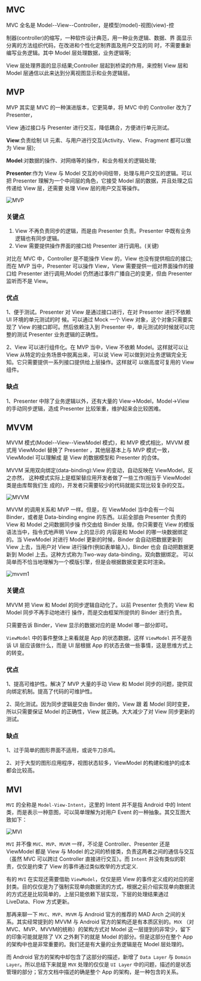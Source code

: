 ## MVC

MVC 全名是 Model--View--Controller，是模型(model)-视图(view)-控

制器(controller)的缩写，一种软件设计典范，用一种业务逻辑、数据、界 面显示分离的方法组织代码，在改进和个性化定制界面及用户交互的同 时，不需要重新编写业务逻辑。其中 Model 层处理数据，业务逻辑等;

View 层处理界面的显示结果;Controller 层起到桥梁的作用，来控制 View 层和 Model 层通信以此来达到分离视图显示和业务逻辑层。

## MVP

MVP 其实是 MVC 的一种演进版本，它更简单，将 MVC 中的 Controller 改为了 Presenter，

View 通过接口与 Presenter 进行交互，降低耦合，方便进行单元测试。

**View**:负责绘制 UI 元素、与用户进行交互(Activity、View、Fragment 都可以做为 View 层); 

**Model**:对数据的操作、对网络等的操作，和业务相关的逻辑处理;

 **Presenter**:作为 View 与 Model 交互的中间纽带，处理与用户交互的逻辑。可以把 Presenter 理解为一个中间层的角色，它接受 Model 层的数据，并且处理之后传递给 View 层，还需要 处理 View 层的用户交互等操作。

![MVP](../images/MVC、MVP、MVVM/MVP.jpg)



### 关键点

1. View 不再负责同步的逻辑，而是由 Presenter 负责。Presenter 中既有业务逻辑也有同步逻辑。
2.  View 需要提供操作界面的接口给 Presenter 进行调用。(关键)

对比在 MVC 中，Controller 是不能操作 View 的，View 也没有提供相应的接口;而在 MVP 当中，Presenter 可以操作 View，View 需要提供一组对界面操作的接口给 Presenter 进行调用;Model 仍然通过事件广播自己的变更，但由 Presenter 监听而不是 View。



### 优点

1、便于测试。Presenter 对 View 是通过接口进行，在对 Presenter 进行不依赖 UI 环境的单元测试的时 候。可以通过 Mock 一个 View 对象，这个对象只需要实现了 View 的接口即可。然后依赖注入到 Presenter 中，单元测试的时候就可以完整的测试 Presenter 业务逻辑的正确性。

2、View 可以进行组件化。在 MVP 当中，View 不依赖 Model。这样就可以让 View 从特定的业务场景中脱离出来，可以说 View 可以做到对业务逻辑完全无知。它只需要提供一系列接口提供给上层操作。这样就可 以做高度可复用的 View 组件。

### 缺点

1、Presenter 中除了业务逻辑以外，还有大量的 View->Model，Model->View 的手动同步逻辑，造成 Presenter 比较笨重，维护起来会比较困难。

## MVVM

MVVM 模式(Model--View--ViewModel 模式)，和 MVP 模式相比，MVVM 模式用 ViewModel 替换了 Presenter ，其他层基本上与 MVP 模式一致，ViewModel 可以理解成 是 View 的数据模型和 Presenter 的合体。

MVVM 采用双向绑定(data-binding):View 的变动，自动反映在 ViewModel，反之亦然， 这种模式实际上是框架替应用开发者做了一些工作(相当于 ViewModel 类是由库帮我们生 成的)，开发者只需要较少的代码就能实现比较复杂的交互。

![MVVM](../images/MVC、MVP、MVVM/MVVM.jpg)



MVVM 的调用关系和 MVP 一样。但是，在 ViewModel 当中会有一个叫 Binder，或者是 Data-binding engine 的东西。以前全部由 Presenter 负责的 View 和 Model 之间数据同步操 作交由给 Binder 处理。你只需要在 View 的模版语法当中，指令式地声明 View 上的显示的 内容是和 Model 的哪一块数据绑定的。当 ViewModel 对进行 Model 更新的时候，Binder 会自动把数据更新到 View 上去，当用户对 View 进行操作(例如表单输入)，Binder 也会 自动把数据更新到 Model 上去。这种方式称为:Two-way data-binding，双向数据绑定。 可以简单而不恰当地理解为一个模版引擎，但是会根据数据变更实时渲染。

![mvvm1](../images/MVC、MVP、MVVM/mvvm1.png)

### 关键点

MVVM 把 View 和 Model 的同步逻辑自动化了。以前 Presenter 负责的 View 和 Model 同步不再手动地进行 操作，而是交由框架所提供的 Binder 进行负责。

只需要告诉 Binder，View 显示的数据对应的是 Model 哪一部分即可。

`ViewModel` 中的事件整体上来看就是 App 的状态数据，这样 `ViewModel` 并不是告诉 UI 层应该做什么，而是 UI 层根据 App 的状态去做一些事情，这是思维方式上的转变。

### 优点

1、提高可维护性。解决了 MVP 大量的手动 View 和 Model 同步的问题，提供双向绑定机制。提高了代码的可维护性。

2、简化测试。因为同步逻辑是交由 Binder 做的，View 跟 着 Model 同时变更，所以只需要保证 Model 的正确性，View 就正确。大大减少了对 View 同步更新的测试。

### 缺点

1、过于简单的图形界面不适用，或说牛刀杀鸡。

2、对于大型的图形应用程序，视图状态较多，ViewModel 的构建和维护的成本都会比较高。

## MVI

`MVI` 的全称是 `Model-View-Intent`，这里的 Intent 并不是指 Android 中的 Intent 类，而是表示一种意图，可以简单理解为对用户 Event 的一种抽象。其交互图大致如下：

![MVI](../images/MVC、MVP、MVVM/MVI.jpeg)



`MVI` 并不像 `MVC`、`MVP`、`MVVM` 一样，不论是 Controller、Presenter 还是 ViewModel 都是 View 与 Model 的之间的桥接类，负责这两者之间的通信与交互（虽然 MVC 可以跨过 Controller 直接进行交互）。而 `Intent` 并没有类似的职责，仅仅是约束了 View 的事件通过类似枚举的方式定义.

有的 `MVI` 在实现还需要借助 `ViewModel`，仅仅是把 View 的事件定义成的对应的密封类。目的仅仅是为了强制实现单向数据流的方式，根据之前介绍实现单向数据流的方式还是比较简单的，上层只能依赖下层实现，下层的处理结果通过 LiveData、Flow 方式更新。

那再来聊一下 `MVC`、`MVP`、`MVVM` 与 Android 官方的推荐的 MAD Arch 之间的关系。其实经常提到的 MVVM 与 Android 官方的架构还是有本质区别的。`MVX` （对 MVC、MVP、MVVM的统称）的架构方式对 Model 这一层提到的非常少，留下的印象可能就是除了 VX 之外剩下的就是 Model 的部分。但是这部分在整个 App 的架构中也是非常重要的。我们还是有大量的业务逻辑是在 Model 层处理的。

而 Android 官方的架构中却包含了这部分的描述，新增了 `Data Layer` 与 `Domain Layer`。所以总结下来就是 `MVX` 处理的仅仅是 `UI Layer` 中的问题，描述的是状态管理的部分；官方文档中描述的确是整个 App 的架构，是一种包含的关系。